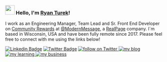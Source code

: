 ### <img src="https://media.giphy.com/media/hvRJCLFzcasrR4ia7z/giphy.gif" width="30px"> Hello, I'm [Ryan Turek](http://www.linkedin.com/in/rjturek/)!

I work as an Engineering Manager, Team Lead and Sr. Front End Developer on [Community Rewards](https://www.realpage.com/apartment-marketing/loyalty-reputation/) at [@ModernMessage](https://github.com/modernmsg), a [RealPage](https://www.realpage.com/) company. I´m based in Wisconsin, USA and have been fully remote since 2017. Please feel free to connect with me using the links below!

[![Linkedin Badge](https://img.shields.io/badge/-LinkedIn-blue?style=flat-square&logo=Linkedin&logoColor=white&link=https://www.linkedin.com/in/rjturek/)](https://www.linkedin.com/in/rjturek/)
[![Twitter Badge](https://img.shields.io/badge/-Twitter-1ca0f1?style=flat-square&labelColor=1ca0f1&logo=twitter&logoColor=white&link=https://twitter.com/intent/follow?screen_name=rjturek)](https://twitter.com/intent/follow?screen_name=rjturek)
<a href="https://twitter.com/intent/follow?screen_name=rjturek" target="_blank">
  <img src="https://img.shields.io/twitter/follow/rjturek?style=social&logo=twitter" alt="follow on Twitter">
</a>
<a href="http://www.rturek.com/" target="_blank">
  <img src="https://img.shields.io/badge/blog-rturek.com-orange" alt="my blog">
</a>
<a href="https://exercism.org/profiles/RTurek" target="_blank">
  <img src="https://img.shields.io/badge/learning-exercism.org-orange" alt="my learning">
</a>
<a href="http://www.turek.works/" target="_blank">
  <img src="https://img.shields.io/badge/business-turek.works-orange" alt="my business">
</a>

<!-- ![Ryan's GitHub stats](https://github-readme-stats.vercel.app/api?username=RTurek&include_all_commits=true&count_private=true&show_icons=true&layout=compact&theme=gruvbox) -->
<!-- ![Ryan's GitHub Languages](https://github-readme-stats-sabesansathananthan.vercel.app/api/top-langs/?username=RTurek&langs_count=10&layout=compact&theme=gruvbox) -->
